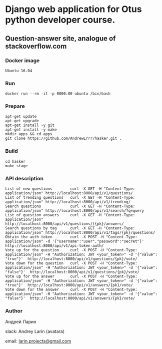 # Django web application for Otus python developer course.

## Question-answer site, analogue of stackoverflow.com

### Docker image
```
Ubuntu 16.04
```

### Run
```
docker run --rm -it -p 8000:80 ubuntu /bin/bash
```

### Prepare
```
apt-get update
apt-get upgrade
apt-get install -y git
apt-get install -y make
mkdir apps && cd apps
git clone https://github.com/AndrewLrrr/hasker.git .
```

### Build
```
cd hasker
make stage
```

### API description
```
List of new questions        curl -X GET -H "Content-Type: application/json" http://localhost:8000/api/v1/questions/
List of trending questions   curl -X GET -H "Content-Type: application/json" http://localhost:8000/api/v1/trending/
Search questions             curl -X GET -H "Content-Type: application/json" http://localhost:8000/api/v1/search/?q=query
List of question answers     curl -X GET -H "Content-Type: application/json" http://localhost:8000/api/v1/questions/({pk}/answers/
Search questions by tag      curl -X GET -H "Content-Type: application/json" http://localhost:8000/api/v1/tags/{pk}/questions/
Obtain the auth token        curl -X POST -H "Content-Type: application/json" -d '{"username":"user","password":"secret"}' http://localhost:8000/api/v1/api-token-auth/
Vote up for the question     curl -X POST -H "Content-Type: application/json" -H "Authorization: JWT <your_token>" -d '{"value": "true"}'  http://localhost:8000/api/v1/questions/{pk}/vote/
Vote down for the question   curl -X POST -H "Content-Type: application/json" -H "Authorization: JWT <your_token>" -d '{"value": "false"}'  http://localhost:8000/api/v1/questions/{pk}/vote/
Vote up for the answer       curl -X POST -H "Content-Type: application/json" -H "Authorization: JWT <your_token>" -d '{"value": "true"}'  http://localhost:8000/api/v1/answers/{pk}/vote/
Vote down for the answer     curl -X POST -H "Content-Type: application/json" -H "Authorization: JWT <your_token>" -d '{"value": "false"}'  http://localhost:8000/api/v1/answers/{pk}/vote/
```

### Author
Андрей Ларин

slack: Andrey Larin (avatara)

email: larin.projects@gmail.com
